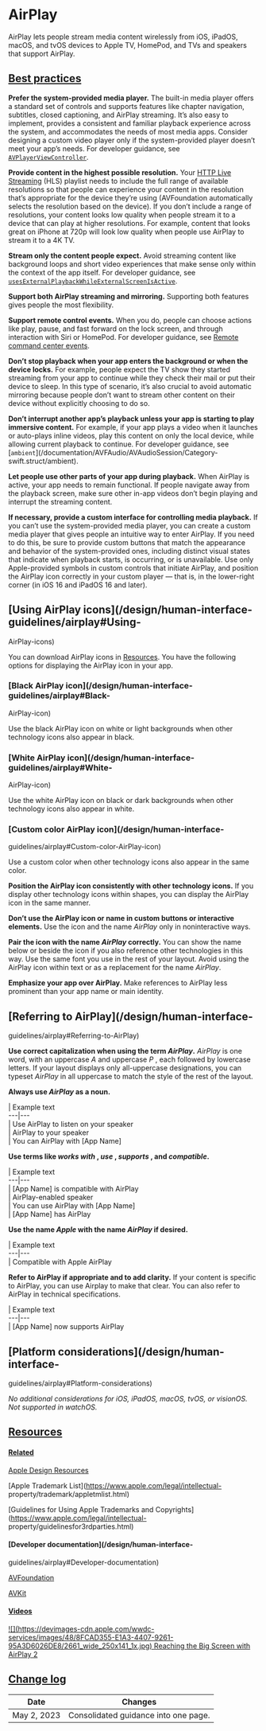 # AirPlay

AirPlay lets people stream media content wirelessly from iOS, iPadOS, macOS,
and tvOS devices to Apple TV, HomePod, and TVs and speakers that support
AirPlay.

## [Best practices](/design/human-interface-guidelines/airplay#Best-practices)

**Prefer the system-provided media player.** The built-in media player offers
a standard set of controls and supports features like chapter navigation,
subtitles, closed captioning, and AirPlay streaming. It’s also easy to
implement, provides a consistent and familiar playback experience across the
system, and accommodates the needs of most media apps. Consider designing a
custom video player only if the system-provided player doesn’t meet your app’s
needs. For developer guidance, see
[`AVPlayerViewController`](/documentation/AVKit/AVPlayerViewController).

**Provide content in the highest possible resolution.** Your [HTTP Live
Streaming](https://developer.apple.com/documentation/http-live-streaming)
(HLS) playlist needs to include the full range of available resolutions so
that people can experience your content in the resolution that’s appropriate
for the device they’re using (AVFoundation automatically selects the
resolution based on the device). If you don’t include a range of resolutions,
your content looks low quality when people stream it to a device that can play
at higher resolutions. For example, content that looks great on iPhone at 720p
will look low quality when people use AirPlay to stream it to a 4K TV.

**Stream only the content people expect.** Avoid streaming content like
background loops and short video experiences that make sense only within the
context of the app itself. For developer guidance, see
[`usesExternalPlaybackWhileExternalScreenIsActive`](/documentation/AVFoundation/AVPlayer/usesExternalPlaybackWhileExternalScreenIsActive).

**Support both AirPlay streaming and mirroring.** Supporting both features
gives people the most flexibility.

**Support remote control events.** When you do, people can choose actions like
play, pause, and fast forward on the lock screen, and through interaction with
Siri or HomePod. For developer guidance, see [Remote command center
events](/documentation/MediaPlayer/remote-command-center-events).

**Don’t stop playback when your app enters the background or when the device
locks.** For example, people expect the TV show they started streaming from
your app to continue while they check their mail or put their device to sleep.
In this type of scenario, it’s also crucial to avoid automatic mirroring
because people don’t want to stream other content on their device without
explicitly choosing to do so.

**Don’t interrupt another app’s playback unless your app is starting to play
immersive content.** For example, if your app plays a video when it launches
or auto-plays inline videos, play this content on only the local device, while
allowing current playback to continue. For developer guidance, see
[`ambient`](/documentation/AVFAudio/AVAudioSession/Category-
swift.struct/ambient).

**Let people use other parts of your app during playback.** When AirPlay is
active, your app needs to remain functional. If people navigate away from the
playback screen, make sure other in-app videos don’t begin playing and
interrupt the streaming content.

**If necessary, provide a custom interface for controlling media playback.**
If you can’t use the system-provided media player, you can create a custom
media player that gives people an intuitive way to enter AirPlay. If you need
to do this, be sure to provide custom buttons that match the appearance and
behavior of the system-provided ones, including distinct visual states that
indicate when playback starts, is occurring, or is unavailable. Use only
Apple-provided symbols in custom controls that initiate AirPlay, and position
the AirPlay icon correctly in your custom player — that is, in the lower-right
corner (in iOS 16 and iPadOS 16 and later).

## [Using AirPlay icons](/design/human-interface-guidelines/airplay#Using-
AirPlay-icons)

You can download AirPlay icons in
[Resources](https://developer.apple.com/design/resources/). You have the
following options for displaying the AirPlay icon in your app.

### [Black AirPlay icon](/design/human-interface-guidelines/airplay#Black-
AirPlay-icon)

Use the black AirPlay icon on white or light backgrounds when other technology
icons also appear in black.

### [White AirPlay icon](/design/human-interface-guidelines/airplay#White-
AirPlay-icon)

Use the white AirPlay icon on black or dark backgrounds when other technology
icons also appear in white.

### [Custom color AirPlay icon](/design/human-interface-
guidelines/airplay#Custom-color-AirPlay-icon)

Use a custom color when other technology icons also appear in the same color.

**Position the AirPlay icon consistently with other technology icons.** If you
display other technology icons within shapes, you can display the AirPlay icon
in the same manner.

**Don’t use the AirPlay icon or name in custom buttons or interactive
elements.** Use the icon and the name _AirPlay_ only in noninteractive ways.

**Pair the icon with the name _AirPlay_ correctly.** You can show the name
below or beside the icon if you also reference other technologies in this way.
Use the same font you use in the rest of your layout. Avoid using the AirPlay
icon within text or as a replacement for the name _AirPlay_.

**Emphasize your app over AirPlay.** Make references to AirPlay less prominent
than your app name or main identity.

## [Referring to AirPlay](/design/human-interface-
guidelines/airplay#Referring-to-AirPlay)

**Use correct capitalization when using the term _AirPlay_.** _AirPlay_ is one
word, with an uppercase _A_ and uppercase _P_ , each followed by lowercase
letters. If your layout displays only all-uppercase designations, you can
typeset _AirPlay_ in all uppercase to match the style of the rest of the
layout.

**Always use _AirPlay_ as a noun.**

| Example text  
---|---  
| Use AirPlay to listen on your speaker  
| AirPlay to your speaker  
| You can AirPlay with [App Name]  
  
**Use terms like _works with_ , _use_ , _supports_ , and _compatible_.**

| Example text  
---|---  
| [App Name] is compatible with AirPlay  
| AirPlay-enabled speaker  
| You can use AirPlay with [App Name]  
| [App Name] has AirPlay  
  
**Use the name _Apple_ with the name _AirPlay_ if desired.**

| Example text  
---|---  
| Compatible with Apple AirPlay  
  
**Refer to AirPlay if appropriate and to add clarity.** If your content is
specific to AirPlay, you can use Airplay to make that clear. You can also
refer to AirPlay in technical specifications.

| Example text  
---|---  
| [App Name] now supports AirPlay  
  
## [Platform considerations](/design/human-interface-
guidelines/airplay#Platform-considerations)

 _No additional considerations for iOS, iPadOS, macOS, tvOS, or visionOS. Not
supported in watchOS._

## [Resources](/design/human-interface-guidelines/airplay#Resources)

#### [Related](/design/human-interface-guidelines/airplay#Related)

[Apple Design Resources](https://developer.apple.com/design/resources/)

[Apple Trademark List](https://www.apple.com/legal/intellectual-
property/trademark/appletmlist.html)

[Guidelines for Using Apple Trademarks and
Copyrights](https://www.apple.com/legal/intellectual-
property/guidelinesfor3rdparties.html)

#### [Developer documentation](/design/human-interface-
guidelines/airplay#Developer-documentation)

[AVFoundation](/documentation/AVFoundation)

[AVKit](/documentation/AVKit)

#### [Videos](/design/human-interface-guidelines/airplay#Videos)

[![](https://devimages-cdn.apple.com/wwdc-
services/images/48/8FCAD355-E1A3-4407-9261-95A3D6026DE8/2661_wide_250x141_1x.jpg)
Reaching the Big Screen with AirPlay 2
](https://developer.apple.com/videos/play/wwdc2019/501)

## [Change log](/design/human-interface-guidelines/airplay#Change-log)

Date| Changes  
---|---  
May 2, 2023| Consolidated guidance into one page.

